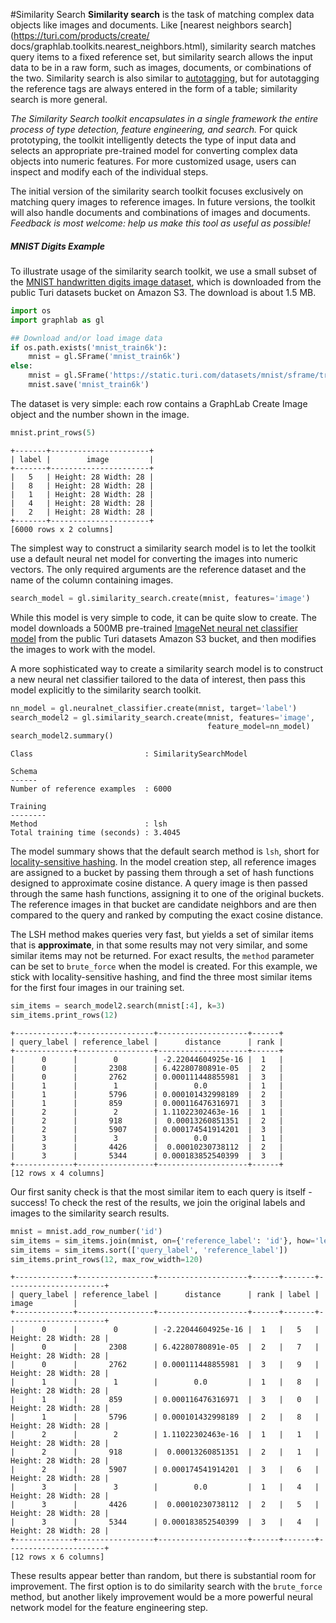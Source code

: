 <script src="../turi/js/recview.js"></script>
#Similarity Search
**Similarity search** is the task of matching complex data objects like images
and documents. Like [nearest neighbors search](https://turi.com/products/create/
docs/graphlab.toolkits.nearest_neighbors.html), similarity search matches query
items to a fixed reference set, but similarity search allows the input data to
be in a raw form, such as images, documents, or combinations of the two.
Similarity search is also similar to [autotagging](https://turi.com/products/create/docs/generated/graphlab.data_matching.autotagger.create.html), but for autotagging the
reference tags are always entered in the form of a table; similarity search is
more general.

*The Similarity Search toolkit encapsulates in a single framework the entire
process of type detection, feature engineering, and search.* For quick
prototyping, the toolkit intelligently detects the type of input data and
selects an appropriate pre-trained model for converting complex data objects
into numeric features. For more customized usage, users can inspect and modify
each of the individual steps.

The initial version of the similarity search toolkit focuses exclusively on
matching query images to reference images. In future versions, the toolkit will
also handle documents and combinations of images and documents. *Feedback is
most welcome: help us make this tool as useful as possible!*

##### MNIST Digits Example 
To illustrate usage of the similarity search toolkit, we use a small subset of
the [MNIST handwritten digits image dataset](https://en.wikipedia.org/wiki/MNIST_database), 
which is downloaded from the public Turi datasets bucket on Amazon S3. The
download is about 1.5 MB.

```python
import os
import graphlab as gl

## Download and/or load image data
if os.path.exists('mnist_train6k'):
    mnist = gl.SFrame('mnist_train6k')
else:
    mnist = gl.SFrame('https://static.turi.com/datasets/mnist/sframe/train6k')
    mnist.save('mnist_train6k')
```

The dataset is very simple: each row contains a GraphLab Create Image object and
the number shown in the image.

```python
mnist.print_rows(5)
```
```no-highlight
+-------+----------------------+
| label |        image         |
+-------+----------------------+
|   5   | Height: 28 Width: 28 |
|   8   | Height: 28 Width: 28 |
|   1   | Height: 28 Width: 28 |
|   4   | Height: 28 Width: 28 |
|   2   | Height: 28 Width: 28 |
+-------+----------------------+
[6000 rows x 2 columns]
```

The simplest way to construct a similarity search model is to let the toolkit
use a default neural net model for converting the images into numeric vectors.
The only required arguments are the reference dataset and the name of the column
containing images.

```python
search_model = gl.similarity_search.create(mnist, features='image')
```

While this model is very simple to code, it can be quite slow to create. The
model downloads a 500MB pre-trained 
[ImageNet neural net classifier model](https://turi.com/products/create/docs/graphlab.toolkits.deeplearninghtml#builtin-neuralnets) from
the public Turi datasets Amazon S3 bucket, and then modifies the images to work
with the model.

A more sophisticated way to create a similarity search model is to construct a
new neural net classifier tailored to the data of interest, then pass this model
explicitly to the similarity search toolkit.

```python
nn_model = gl.neuralnet_classifier.create(mnist, target='label')
search_model2 = gl.similarity_search.create(mnist, features='image',
                                            feature_model=nn_model) 
search_model2.summary()
```
```no-highlight
Class                         : SimilaritySearchModel

Schema
------
Number of reference examples  : 6000

Training
--------
Method                        : lsh
Total training time (seconds) : 3.4045
```

The model summary shows that the default search method is `lsh`, short for
[locality-sensitive hashing](https://en.wikipedia.org/wiki/Locality-sensitive_hashing). 
In the model creation step, all reference images are assigned to a bucket by
passing them through a set of hash functions designed to approximate cosine
distance. A query image is then passed through the same hash functions,
assigning it to one of the original buckets. The reference images in that bucket
are candidate neighbors and are then compared to the query and ranked by
computing the exact cosine distance.

The LSH method makes queries very fast, but yields a set of similar items that
is **approximate**, in that some results may not very similar, and some similar
items may not be returned. For exact results, the `method` parameter can be set
to `brute_force` when the model is created. For this example, we stick with
locality-sensitive hashing, and find the three most similar items for the first
four images in our training set.

```python
sim_items = search_model2.search(mnist[:4], k=3)
sim_items.print_rows(12)
```
```no-highlight
+-------------+-----------------+--------------------+------+
| query_label | reference_label |      distance      | rank |
+-------------+-----------------+--------------------+------+
|      0      |        0        | -2.22044604925e-16 |  1   |
|      0      |       2308      | 6.42280780891e-05  |  2   |
|      0      |       2762      | 0.000111448855981  |  3   |
|      1      |        1        |        0.0         |  1   |
|      1      |       5796      | 0.000101432998189  |  2   |
|      1      |       859       | 0.000116476316971  |  3   |
|      2      |        2        | 1.11022302463e-16  |  1   |
|      2      |       918       |  0.00013260851351  |  2   |
|      2      |       5907      | 0.000174541914201  |  3   |
|      3      |        3        |        0.0         |  1   |
|      3      |       4426      |  0.00010230738112  |  2   |
|      3      |       5344      | 0.000183852540399  |  3   |
+-------------+-----------------+--------------------+------+
[12 rows x 4 columns]
```

Our first sanity check is that the most similar item to each query is itself -
success! To check the rest of the results, we join the original labels and
images to the similarity search results.

```python
mnist = mnist.add_row_number('id')
sim_items = sim_items.join(mnist, on={'reference_label': 'id'}, how='left')
sim_items = sim_items.sort(['query_label', 'reference_label'])
sim_items.print_rows(12, max_row_width=120)
```
```no-highlight
+-------------+-----------------+--------------------+------+-------+----------------------+
| query_label | reference_label |      distance      | rank | label |        image         |
+-------------+-----------------+--------------------+------+-------+----------------------+
|      0      |        0        | -2.22044604925e-16 |  1   |   5   | Height: 28 Width: 28 |
|      0      |       2308      | 6.42280780891e-05  |  2   |   7   | Height: 28 Width: 28 |
|      0      |       2762      | 0.000111448855981  |  3   |   9   | Height: 28 Width: 28 |
|      1      |        1        |        0.0         |  1   |   8   | Height: 28 Width: 28 |
|      1      |       859       | 0.000116476316971  |  3   |   0   | Height: 28 Width: 28 |
|      1      |       5796      | 0.000101432998189  |  2   |   8   | Height: 28 Width: 28 |
|      2      |        2        | 1.11022302463e-16  |  1   |   1   | Height: 28 Width: 28 |
|      2      |       918       |  0.00013260851351  |  2   |   1   | Height: 28 Width: 28 |
|      2      |       5907      | 0.000174541914201  |  3   |   6   | Height: 28 Width: 28 |
|      3      |        3        |        0.0         |  1   |   4   | Height: 28 Width: 28 |
|      3      |       4426      |  0.00010230738112  |  2   |   5   | Height: 28 Width: 28 |
|      3      |       5344      | 0.000183852540399  |  3   |   4   | Height: 28 Width: 28 |
+-------------+-----------------+--------------------+------+-------+----------------------+
[12 rows x 6 columns]
```

These results appear better than random, but there is substantial room for
improvement. The first option is to do similarity search with the `brute_force`
method, but another likely improvement would be a more powerful neural network
model for the feature engineering step.

